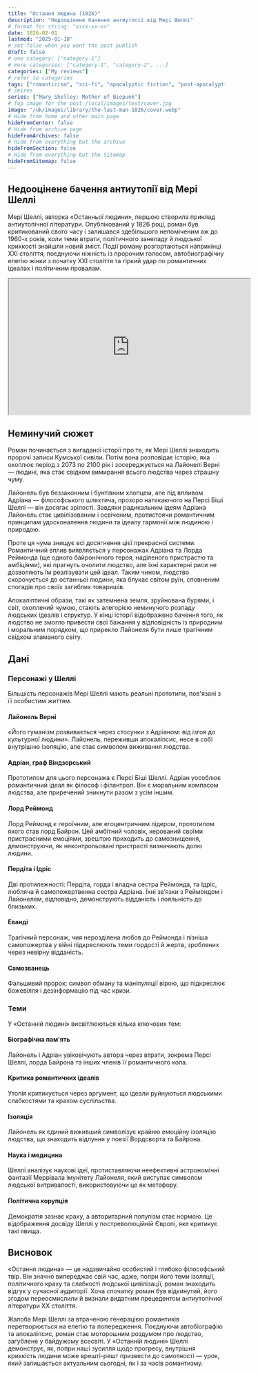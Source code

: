 ```yaml
---
title: "Остання людина (1826)"
description: "Недооцінене бачення антиутопії від Мері Шеллі"
# format for string: "xxxx-xx-xx"
date: 1826-02-01
lastmod: "2025-01-18"
# set false when you want the post publish
draft: false
# one category: ["category-1"]
# more categories: ["category-1", "category-2", ...]
categories: ["My reviews"]
# refer to categories
tags: ["romanticism", "sci-fi", "apocalyptic fiction", "post-apocalyptic fiction", "dying earth", "folklore", "pandemic", "mary shelley"]
# seires
series: ["Mary Shelley: Mother of Biopunk"]
# Top image for the post /local/images/test/cover.jpg
image: "/uk/images/library/the-last-man-1826/cover.webp"
# Hide from home and other main page
hideFromCenter: false
# Hide from archive page
hideFromArchives: false
# Hide from everything but the archive
hideFromSection: false
# Hide from everything but the Sitemap
hideFromSitemap: false
---
```

## Недооцінене бачення антиутопії від Мері Шеллі

Мері Шеллі, авторка «Останньої людини», першою створила приклад антиутопічної літератури. Опублікований у 1826 році, роман був критикований свого часу і залишався здебільшого непоміченим аж до 1960-х років, коли теми втрати, політичного занепаду й людської крихкості знайшли новий зміст. Події роману розгортаються наприкінці XXI століття, поєднуючи ніжність із пророчим голосом, автобиографічну елегію жінки з початку XXI століття та гіркий удар по романтичних ідеалах і політичним провалам.

<div class="t_center castration cover p_relative atcScreen">
	<iframe width="560" height="315" src="https://www.youtube.com/embed/7J3AqftvBrs?si=L9dabNBa2TkFcVpo" title="YouTube video player" allow="accelerometer; autoplay; clipboard-write; encrypted-media; gyroscope; picture-in-picture; web-share" referrerpolicy="strict-origin-when-cross-origin" allowfullscreen></iframe>
</div>

## Неминучий сюжет

Роман починається з вигаданої історії про те, як Мері Шеллі знаходить пророчі записи Кумської сивіли. Потім вона розповідає історію, яка охоплює період з 2073 по 2100 рік і зосереджується на Лайонелі Верні — людині, яка стає свідком вимирання всього людства через страшну чуму.

Лайонель був беззаконним і бунтівним хлопцем, але під впливом Адріана — філософського шляхтича, прозоро натякаючого на Персі Біші Шеллі — він досягає зрілості. Завдяки радикальним ідеям Адріана Лайонель стає цивілізованим і освіченим, протистоячи романтичним принципам удосконалення людини та ідеалу гармонії між людиною і природою.

Проте ця чума знищує всі досягнення цієї прекрасної системи. Романтичний вплив виявляється у персонажах Адріана та Лорда Реймонда (ще одного байронічного героя, наділеного пристрастю та амбіціями), які прагнуть очолити людство, але їхні характерні риси не дозволяють їм реалізувати цей ідеал. Таким чином, людство скорочується до останньої людини, яка блукає світом руїн, сповненим спогадів про своїх загиблих товаришів.

Апокаліптичні образи, такі як затемнена земля, зруйнована бурями, і світ, охоплений чумою, стають алегорією неминучого розпаду людських ідеалів і структур. У кінці історії відображено бачення того, як людство не змогло привести свої бажання у відповідність із природним і моральним порядком, що прирекло Лайонеля бути лише трагічним свідком зламаного світу.

## Дані

### Персонажі у Шеллі

Більшість персонажів Мері Шеллі мають реальні прототипи, пов'язані з її особистим життям.

#### Лайонель Верні

«Його гуманізм розвивається через стосунки з Адріаном: від ізгоя до культурної людини». Лайонель, переживши апокаліпсис, несе в собі внутрішню ізоляцію, але стає символом виживання людства.

#### Адріан, граф Віндзорський

Прототипом для цього персонажа є Персі Біші Шеллі. Адріан уособлює романтичний ідеал як філософ і філантроп. Він є моральним компасом людства, але приречений зникнути разом з усім іншим.

#### Лорд Реймонд

Лорд Реймонд є героїчним, але егоцентричним лідером, прототипом якого став лорд Байрон. Цей амбітний чоловік, керований своїми пристрасними емоціями, зрештою приходить до самознищення, демонструючи, як неконтрольовані пристрасті визначають долю людини.

#### Пердіта і Ідріс

Дві протилежності: Пердіта, горда і владна сестра Реймонда, та Ідріс, любляча й самопожертвенна сестра Адріана. Їхні зв’язки з Реймондом і Лайонелем, відповідно, демонструють відданість і лояльність до близьких.

#### Еванді

Трагічний персонаж, чия нерозділена любов до Реймонда і пізніша самопожертва у війні підкреслюють теми гордості й жертв, зроблених через невірну відданість.

#### Самозванець

Фальшивий пророк: символ обману та маніпуляції вірою, що підкреслює божевілля і дезінформацію під час кризи.

### Теми

У «Останній людині» висвітлюються кілька ключових тем:

#### Біографічна пам'ять

Лайонель і Адріан увіковічують автора через втрати, зокрема Персі Шеллі, лорда Байрона та інших членів її романтичного кола.

#### Критика романтичних ідеалів

Утопія критикується через аргумент, що ідеали руйнуються людськими слабкостями та крахом суспільства.

#### Ізоляція

Лайонель як єдиний виживший символізує крайню емоційну ізоляцію людства, що знаходить відлуння у поезії Вордсворта та Байрона.

#### Наука і медицина

Шеллі аналізує наукові ідеї, протиставляючи неефективні астрономічні фантазії Меррівала імунітету Лайонеля, який виступає символом людської витривалості, використовуючи це як метафору.

#### Політична корупція

Демократія зазнає краху, а авторитарний популізм стає нормою. Це відображення досвіду Шеллі у постреволюційній Європі, яке критикує такі явища.

## Висновок

«Остання людина» — це надзвичайно особистий і глибоко філософський твір. Він значно випереджає свій час, адже, попри його теми ізоляції, політичного краху та слабкості людської цивілізації, роман знаходить відгук у сучасної аудиторії. Хоча спочатку роман був відкинутий, його згодом переосмислили й визнали видатним прецедентом антиутопічної літератури XX століття.

Жалоба Мері Шеллі за втраченою генерацією романтиків перетворюється на елегію та попередження. Поєднуючи автобіографію та апокаліпсис, роман стає моторошним роздумом про людство, загублене у байдужому всесвіті. У «Останній людині» Шеллі демонструє, як, попри наші зусилля щодо прогресу, внутрішня крихкість людини може врешті-решт призвести до самотності — урок, який залишається актуальним сьогодні, як і за часів романтизму.